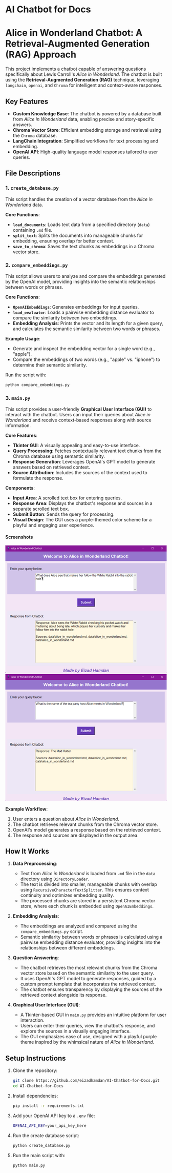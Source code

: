 # AI Chatbot for Docs

# Alice in Wonderland Chatbot: A Retrieval-Augmented Generation (RAG) Approach

This project implements a chatbot capable of answering questions specifically about Lewis Carroll's *Alice in Wonderland*. The chatbot is built using the **Retrieval-Augmented Generation (RAG)** technique, leveraging `langchain`, `openai`, and `Chroma` for intelligent and context-aware responses.

## Key Features

- **Custom Knowledge Base**: The chatbot is powered by a database built from *Alice in Wonderland* data, enabling precise and story-specific answers.
- **Chroma Vector Store**: Efficient embedding storage and retrieval using the `Chroma` database.
- **LangChain Integration**: Simplified workflows for text processing and embedding.
- **OpenAI API**: High-quality language model responses tailored to user queries.

## File Descriptions

### 1. `create_database.py`
This script handles the creation of a vector database from the *Alice in Wonderland* data.

**Core Functions**:
- **`load_documents`**: Loads text data from a specified directory (`data`) containing `.md` file.
- **`split_text`**: Splits the documents into manageable chunks for embedding, ensuring overlap for better context.
- **`save_to_chroma`**: Saves the text chunks as embeddings in a Chroma vector store.

### 2. `compare_embeddings.py`

This script allows users to analyze and compare the embeddings generated by the OpenAI model, providing insights into the semantic relationships between words or phrases.

**Core Functions**:
- **`OpenAIEmbeddings`**: Generates embeddings for input queries.
- **`load_evaluator`**: Loads a pairwise embedding distance evaluator to compare the similarity between two embeddings.
- **Embedding Analysis**: Prints the vector and its length for a given query, and calculates the semantic similarity between two words or phrases.

**Example Usage**:
- Generate and inspect the embedding vector for a single word (e.g., "apple").
- Compare the embeddings of two words (e.g., "apple" vs. "iphone") to determine their semantic similarity.

Run the script with:
```bash
python compare_embeddings.py
```

### 3. `main.py`

This script provides a user-friendly **Graphical User Interface (GUI)** to interact with the chatbot. Users can input their queries about *Alice in Wonderland* and receive context-based responses along with source information.

**Core Features**:
- **Tkinter GUI**: A visually appealing and easy-to-use interface.
- **Query Processing**: Fetches contextually relevant text chunks from the Chroma database using semantic similarity.
- **Response Generation**: Leverages OpenAI's GPT model to generate answers based on retrieved context.
- **Source Attribution**: Includes the sources of the context used to formulate the response.

**Components**:
- **Input Area**: A scrolled text box for entering queries.
- **Response Area**: Displays the chatbot's response and sources in a separate scrolled text box.
- **Submit Button**: Sends the query for processing.
- **Visual Design**: The GUI uses a purple-themed color scheme for a playful and engaging user experience.

#### Screenshots

![Image1](images/img1.png)
![Image2](images/img2.png)

**Example Workflow**:
1. User enters a question about *Alice in Wonderland*.
2. The chatbot retrieves relevant chunks from the Chroma vector store.
3. OpenAI's model generates a response based on the retrieved context.
4. The response and sources are displayed in the output area.

## How It Works

1. **Data Preprocessing**:
   - Text from *Alice in Wonderland* is loaded from `.md` file in the `data` directory using `DirectoryLoader`.
   - The text is divided into smaller, manageable chunks with overlap using `RecursiveCharacterTextSplitter`. This ensures context continuity and optimizes embedding quality.
   - The processed chunks are stored in a persistent Chroma vector store, where each chunk is embedded using `OpenAIEmbeddings`.

2. **Embedding Analysis**:
   - The embeddings are analyzed and compared using the `compare_embeddings.py` script.
   - Semantic similarity between words or phrases is calculated using a pairwise embedding distance evaluator, providing insights into the relationships between different embeddings.

3. **Question Answering**:
   - The chatbot retrieves the most relevant chunks from the Chroma vector store based on the semantic similarity to the user query.
   - It uses OpenAI's GPT model to generate responses, guided by a custom prompt template that incorporates the retrieved context.
   - The chatbot ensures transparency by displaying the sources of the retrieved context alongside its response.

4. **Graphical User Interface (GUI)**:
   - A Tkinter-based GUI in `main.py` provides an intuitive platform for user interaction.
   - Users can enter their queries, view the chatbot's response, and explore the sources in a visually engaging interface.
   - The GUI emphasizes ease of use, designed with a playful purple theme inspired by the whimsical nature of *Alice in Wonderland*.

## Setup Instructions

1. Clone the repository:
   ```bash
   git clone https://github.com/eizadhamdan/AI-Chatbot-for-Docs.git
   cd AI-Chatbot-for-Docs
   ```
2. Install dependencies:
   ```bash
   pip install -r requirements.txt
   ```
3. Add your OpenAI API key to a `.env` file:
   ```bash
   OPENAI_API_KEY=your_api_key_here
   ```
4. Run the create database script:
   ```bash
   python create_database.py
   ```
5. Run the main script with:
   ```bash
   python main.py
   ```
